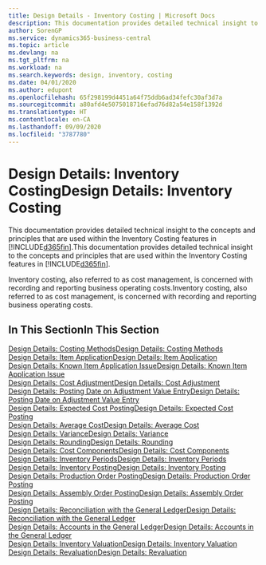 ```yaml
---
title: Design Details - Inventory Costing | Microsoft Docs
description: This documentation provides detailed technical insight to the concepts and principles that are used within the Inventory Costing features in Business Central.
author: SorenGP
ms.service: dynamics365-business-central
ms.topic: article
ms.devlang: na
ms.tgt_pltfrm: na
ms.workload: na
ms.search.keywords: design, inventory, costing
ms.date: 04/01/2020
ms.author: edupont
ms.openlocfilehash: 65f298199d4451a64f75ddb6ad34fefc30af3d7a
ms.sourcegitcommit: a80afd4e5075018716efad76d82a54e158f1392d
ms.translationtype: HT
ms.contentlocale: en-CA
ms.lasthandoff: 09/09/2020
ms.locfileid: "3787780"
---
```

# <a name="design-details-inventory-costing"></a><span data-ttu-id="abc77-103">Design Details: Inventory Costing</span><span class="sxs-lookup"><span data-stu-id="abc77-103">Design Details: Inventory Costing</span></span>
<span data-ttu-id="abc77-104">This documentation provides detailed technical insight to the concepts and principles that are used within the Inventory Costing features in [!INCLUDE[d365fin](includes/d365fin_md.md)].</span><span class="sxs-lookup"><span data-stu-id="abc77-104">This documentation provides detailed technical insight to the concepts and principles that are used within the Inventory Costing features in [!INCLUDE[d365fin](includes/d365fin_md.md)].</span></span>  

<span data-ttu-id="abc77-105">Inventory costing, also referred to as cost management, is concerned with recording and reporting business operating costs.</span><span class="sxs-lookup"><span data-stu-id="abc77-105">Inventory costing, also referred to as cost management, is concerned with recording and reporting business operating costs.</span></span>  

## <a name="in-this-section"></a><span data-ttu-id="abc77-106">In This Section</span><span class="sxs-lookup"><span data-stu-id="abc77-106">In This Section</span></span>  
[<span data-ttu-id="abc77-107">Design Details: Costing Methods</span><span class="sxs-lookup"><span data-stu-id="abc77-107">Design Details: Costing Methods</span></span>](design-details-costing-methods.md)  
[<span data-ttu-id="abc77-108">Design Details: Item Application</span><span class="sxs-lookup"><span data-stu-id="abc77-108">Design Details: Item Application</span></span>](design-details-item-application.md)  
[<span data-ttu-id="abc77-109">Design Details: Known Item Application Issue</span><span class="sxs-lookup"><span data-stu-id="abc77-109">Design Details: Known Item Application Issue</span></span>](design-details-inventory-zero-level-open-item-ledger-entries.md)  
[<span data-ttu-id="abc77-110">Design Details: Cost Adjustment</span><span class="sxs-lookup"><span data-stu-id="abc77-110">Design Details: Cost Adjustment</span></span>](design-details-cost-adjustment.md)  
[<span data-ttu-id="abc77-111">Design Details: Posting Date on Adjustment Value Entry</span><span class="sxs-lookup"><span data-stu-id="abc77-111">Design Details: Posting Date on Adjustment Value Entry</span></span>](design-details-inventory-adjustment-value-entry-posting-date.md)  
[<span data-ttu-id="abc77-112">Design Details: Expected Cost Posting</span><span class="sxs-lookup"><span data-stu-id="abc77-112">Design Details: Expected Cost Posting</span></span>](design-details-expected-cost-posting.md)  
[<span data-ttu-id="abc77-113">Design Details: Average Cost</span><span class="sxs-lookup"><span data-stu-id="abc77-113">Design Details: Average Cost</span></span>](design-details-average-cost.md)  
[<span data-ttu-id="abc77-114">Design Details: Variance</span><span class="sxs-lookup"><span data-stu-id="abc77-114">Design Details: Variance</span></span>](design-details-variance.md)  
[<span data-ttu-id="abc77-115">Design Details: Rounding</span><span class="sxs-lookup"><span data-stu-id="abc77-115">Design Details: Rounding</span></span>](design-details-rounding.md)  
[<span data-ttu-id="abc77-116">Design Details: Cost Components</span><span class="sxs-lookup"><span data-stu-id="abc77-116">Design Details: Cost Components</span></span>](design-details-cost-components.md)  
[<span data-ttu-id="abc77-117">Design Details: Inventory Periods</span><span class="sxs-lookup"><span data-stu-id="abc77-117">Design Details: Inventory Periods</span></span>](design-details-inventory-periods.md)  
[<span data-ttu-id="abc77-118">Design Details: Inventory Posting</span><span class="sxs-lookup"><span data-stu-id="abc77-118">Design Details: Inventory Posting</span></span>](design-details-inventory-posting.md)  
[<span data-ttu-id="abc77-119">Design Details: Production Order Posting</span><span class="sxs-lookup"><span data-stu-id="abc77-119">Design Details: Production Order Posting</span></span>](design-details-production-order-posting.md)  
[<span data-ttu-id="abc77-120">Design Details: Assembly Order Posting</span><span class="sxs-lookup"><span data-stu-id="abc77-120">Design Details: Assembly Order Posting</span></span>](design-details-assembly-order-posting.md)  
[<span data-ttu-id="abc77-121">Design Details: Reconciliation with the General Ledger</span><span class="sxs-lookup"><span data-stu-id="abc77-121">Design Details: Reconciliation with the General Ledger</span></span>](design-details-reconciliation-with-the-general-ledger.md)  
[<span data-ttu-id="abc77-122">Design Details: Accounts in the General Ledger</span><span class="sxs-lookup"><span data-stu-id="abc77-122">Design Details: Accounts in the General Ledger</span></span>](design-details-accounts-in-the-general-ledger.md)  
[<span data-ttu-id="abc77-123">Design Details: Inventory Valuation</span><span class="sxs-lookup"><span data-stu-id="abc77-123">Design Details: Inventory Valuation</span></span>](design-details-inventory-valuation.md)  
[<span data-ttu-id="abc77-124">Design Details: Revaluation</span><span class="sxs-lookup"><span data-stu-id="abc77-124">Design Details: Revaluation</span></span>](design-details-revaluation.md)
